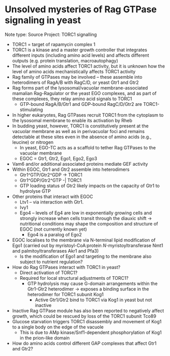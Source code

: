 # Unsolved mysteries of Rag GTPase signaling in yeast

Note type: Source
Project: TORC1 signalling

- TORC1 = target of rapamycin complex 1
- TORC1 is a kinase and a master growth controller that integrates different inputs (including amino acid levels) and affects different outputs (e.g. protein translation, macroautophagy)
- The level of amino acids affect TORC1 activity, but it is unknown how the level of amino acids mechanistically affects TORC1 activity
- Rag family of GTPases may be involved – these assemble into heterodimers of RagA/B with RagC/D, or yeast Gtr1 and Gtr2
- Rag forms part of the lysosomal/vacuolar membrane-associated mamalian Rag-Ragulator or the yeast EGO complexes, and as part of these complexes, they relay amino acid signals to TORC1
    - GTP-bound RagA/B/Gtr1 and GDP-bound RagC/D/Gtr2 are TORC1-stimulating
- In higher eukaryotes, Rag GTPases recruit TORC1 from the cytoplasm to the lysosomal membrane to enable its activation by Rheb
- In budding yeast, however, TORC1 is constitutively present at the vacuolar membrane as well as in perivacuolar foci and remains detectable at these sites even in the absence of amino acids (e.g., leucine) or nitrogen
    - In yeast, EGO-TC acts as a scaffold to tether Rag GTPases to the vacuolar membrane
    - EGOC = Gtr1, Gtr2, Ego1, Ego2, Ego3
- Vam6 and/or additional associated proteins mediate GEF activity
- Within EGOC, Gtr1 and Gtr2 assemble into heterodimers
    - Gtr1^GTP/Gtr2^GDP → TORC1
    - Gtr1^GDP/Gtr2^GTP -| TORC1
    - GTP loading status of Gtr2 likely impacts on the capacity of Gtr1 to hydrolyse GTP
- Other proteins that interact with EGOC
    - Ltv1 – via interaction with Gtr1.
    - Ivy1
    - Ego4 – levels of Eg4 are low in exponentially growing cells and strongly increase when cells transit through the diauxic shift → nutritional conditions may shape the composition and structure of EGOC (not currently known yet)
        - Ego4 is a paralog of Ego2
- EGOC localises to the membrane via N-terminal lipid modification of Ego1 (carried out by myristoyl-CoA:protein *N*-myristoyltransferase Nmt1 and palmitoyltransferases Akr1 and Pfa3)
    - Is the modification of Ego1 and targeting to the membrane also subject to nutrient regulation?
- How do Rag GTPases interact with TORC1 in yeast?
    - Direct activation of TORC1?
    - Required for local structural adjustments of TORC1?
        - GTP hydrolysis may cause G-domain arrangements within the Gtr1-Gtr2 heterodimer → exposes a binding surface in the heterodimer for TORC1 subunit Kog1
            - Active Gtr1/Gtr2 bind to TORC1 via Kog1 in yeast but not inactive
- Inactive Rag GTPase module has also been reported to negatively affect growth, which could be rescued by loss of the TORC1 subunit Tco89
- Glucose starvation triggers TORC1 disassembly and movement of Kog1 to a single body on the edge of the vacuole
    - This is due to AMp kinase/Snf1-dependent phosphorylation of Kog1 in the prion-like domain
- How do amino acids control different GAP complexes that affect Gtr1 and Gtr2?